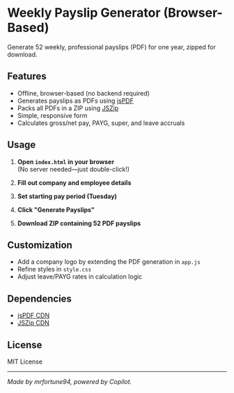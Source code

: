 # Weekly Payslip Generator (Browser-Based)

Generate 52 weekly, professional payslips (PDF) for one year, zipped for download.

## Features
- Offline, browser-based (no backend required)
- Generates payslips as PDFs using [jsPDF](https://github.com/parallax/jsPDF)
- Packs all PDFs in a ZIP using [JSZip](https://github.com/Stuk/jszip)
- Simple, responsive form
- Calculates gross/net pay, PAYG, super, and leave accruals

## Usage

1. **Open `index.html` in your browser**  
   (No server needed—just double-click!)

2. **Fill out company and employee details**
3. **Set starting pay period (Tuesday)**
4. **Click "Generate Payslips"**
5. **Download ZIP containing 52 PDF payslips**

## Customization

- Add a company logo by extending the PDF generation in `app.js`
- Refine styles in `style.css`
- Adjust leave/PAYG rates in calculation logic

## Dependencies

- [jsPDF CDN](https://cdnjs.cloudflare.com/ajax/libs/jspdf/2.5.1/jspdf.umd.min.js)
- [JSZip CDN](https://cdnjs.cloudflare.com/ajax/libs/jszip/3.10.1/jszip.min.js)

## License

MIT License

---

*Made by mrfortune94, powered by Copilot.*